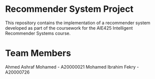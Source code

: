 # Recommender System Project
This repository contains the implementation of a recommender system developed as part of the coursework for the AIE425 Intelligent Recommender Systems course.

# Team Members
Ahmed Ashraf Mohamed - A20000021
Mohamed Ibrahim Fekry - A20000726
